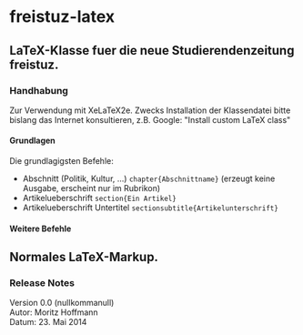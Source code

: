 # freistuz-latex
LaTeX-Klasse fuer die neue Studierendenzeitung freistuz.
----
### Handhabung
Zur Verwendung mit XeLaTeX2e. Zwecks Installation der Klassendatei bitte bislang das Internet konsultieren, z.B. Google: "Install custom LaTeX class"  

#### Grundlagen
Die grundlagigsten Befehle:

* Abschnitt (Politik, Kultur, ...) `chapter{Abschnittname}` (erzeugt keine Ausgabe, erscheint nur im Rubrikon)
* Artikelueberschrift `section{Ein Artikel}`
* Artikelueberschrift Untertitel `sectionsubtitle{Artikelunterschrift}`

#### Weitere Befehle
Normales LaTeX-Markup.
----
### Release Notes
Version 0.0 (nullkommanull)   
Autor: Moritz Hoffmann    
Datum: 23. Mai 2014